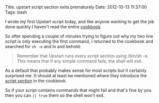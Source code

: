 Title: upstart script section exits prematurely
Date: 2012-10-13 11:37:00
Tags: bash

I wrote my first Upstart script today, and like anyone wanting
to get the job done quickly I haven't read the entire [cookbook](http://upstart.ubuntu.com/cookbook).

So after spending a couple of minutes trying to figure out
why my two line script is only executing the first command, I returned to the
cookbook and searched for `sh -e` and lo and behold:

> Remember that Upstart runs every script section using /bin/sh -e. This means
> that if any simple command fails, the shell will exit.

As a default that probably makes sense for most scripts but it certainly
surprised me. It should at least be mentioned where they introduce the
[script section](http://upstart.ubuntu.com/cookbook/#script) in the cookbook.

So if your script contains commands that might fail and that's fine
by you then you can `|| true` them so the shell won't exit.
